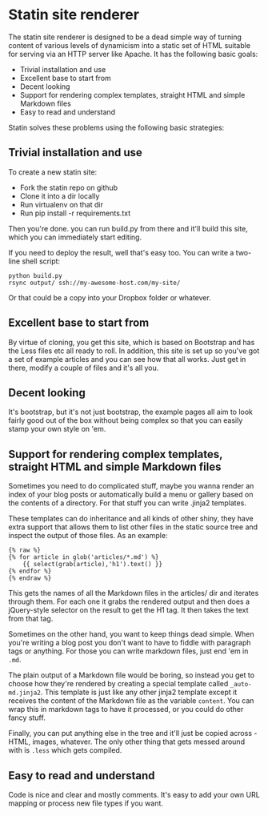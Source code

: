 # Statin site renderer

The statin site renderer is designed to be a dead simple way of turning content of various levels of dynamicism
into a static set of HTML suitable for serving via an HTTP server like Apache. It has the following basic goals:

 * Trivial installation and use
 * Excellent base to start from
 * Decent looking
 * Support for rendering complex templates, straight HTML and simple Markdown files
 * Easy to read and understand

Statin solves these problems using the following basic strategies:

## Trivial installation and use

To create a new statin site:

 * Fork the statin repo on github
 * Clone it into a dir locally
 * Run virtualenv on that dir
 * Run pip install -r requirements.txt

Then you're done. you can run build.py from there and it'll build this site, which you can immediately
start editing.

If you need to deploy the result, well that's easy too. You can write a two-line shell script:

```
python build.py
rsync output/ ssh://my-awesome-host.com/my-site/
```

Or that could be a copy into your Dropbox folder or whatever.

## Excellent base to start from

By virtue of cloning, you get this site, which is based on Bootstrap and has the Less files etc all ready to
roll. In addition, this site is set up so you've got a set of example articles and you can see how that all
works. Just get in there, modify a couple of files and it's all you.

## Decent looking

It's bootstrap, but it's not just bootstrap, the example pages all aim to look fairly good out of the box
without being complex so that you can easily stamp your own style on 'em.

## Support for rendering complex templates, straight HTML and simple Markdown files

Sometimes you need to do complicated stuff, maybe you wanna render an index of your blog posts or automatically
build a menu or gallery based on the contents of a directory. For that stuff you can write .jinja2 templates.

These templates can do inheritance and all kinds of other shiny, they have extra support that allows them to
list other files in the static source tree and inspect the output of those files. As an example:

```
{% raw %}
{% for article in glob('articles/*.md') %}
    {{ select(grab(article),'h1').text() }}
{% endfor %}
{% endraw %}
```

This gets the names of all the Markdown files in the articles/ dir and iterates through them. For
each one it grabs the rendered output and then does a jQuery-style selector on the result to get the H1 tag. It
then takes the text from that tag.

Sometimes on the other hand, you want to keep things dead simple. When you're writing a blog post you don't want
to have to fiddle with paragraph tags or anything. For those you can write markdown files, just end 'em in ```.md```.

The plain output of a Markdown file would be boring, so instead you get to choose how they're rendered by
creating a special template called ```_auto-md.jinja2```. This template is just like any other jinja2 template
except it receives the content of the Markdown file as the variable ```content```. You can wrap this in markdown
tags to have it processed, or you could do other fancy stuff.

Finally, you can put anything else in the tree and it'll just be copied across - HTML, images, whatever. The only
other thing that gets messed around with is ```.less``` which gets compiled.

## Easy to read and understand

Code is nice and clear and mostly comments. It's easy to add your own URL mapping or process new file
types if you want.